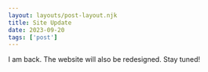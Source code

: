 ```yaml
---
layout: layouts/post-layout.njk
title: Site Update
date: 2023-09-20
tags: ['post']
---
```

<!-- Excerpt Start -->
I am back. The website will also be redesigned. Stay tuned!
<!-- Excerpt End -->
